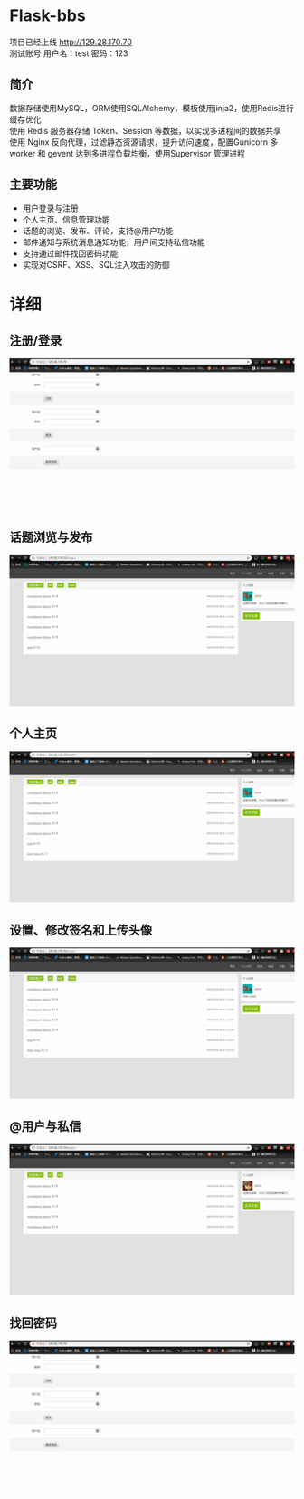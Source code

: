 # Flask-bbs
项目已经上线 http://129.28.170.70  
测试账号 用户名：test 密码：123  
## 简介  
数据存储使用MySQL，ORM使用SQLAlchemy，模板使用jinja2，使用Redis进行缓存优化  
使用 Redis 服务器存储 Token、Session 等数据，以实现多进程间的数据共享  
使用 Nginx 反向代理，过滤静态资源请求，提升访问速度，配置Gunicorn 多 worker 和 gevent 达到多进程负载均衡，使用Supervisor 管理进程  
## 主要功能  
- 用户登录与注册  
- 个人主页、信息管理功能  
- 话题的浏览、发布、评论，支持@用户功能  
- 邮件通知与系统消息通知功能，用户间支持私信功能  
- 支持通过邮件找回密码功能  
- 实现对CSRF、XSS、SQL注入攻击的防御  
# 详细
## 注册/登录
![login/register](https://github.com/FXYGR/Flask-bbs/blob/master/gif/login%26register.gif "login/register")
## 话题浏览与发布
![topic](https://github.com/FXYGR/Flask-bbs/blob/master/gif/topic.gif "topic")
## 个人主页
![profile](https://github.com/FXYGR/Flask-bbs/blob/master/gif/profile.gif "profile")
## 设置、修改签名和上传头像
![setting](https://github.com/FXYGR/Flask-bbs/blob/master/gif/setting.gif "setting")
## @用户与私信
![@user](https://github.com/FXYGR/Flask-bbs/blob/master/gif/@user.gif "@user")
## 找回密码
![password](https://github.com/FXYGR/Flask-bbs/blob/master/gif/password.gif "password")
